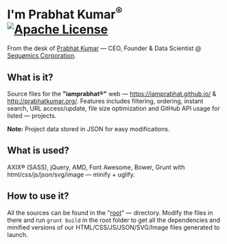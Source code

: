 # I'm Prabhat Kumar<sup>®</sup> [![Apache License](https://img.shields.io/badge/license-Apache-blue.svg)](https://github.com/iamprabhat/iamprabhat.github.io/blob/master/LICENSE)
From the desk of [Prabhat Kumar](http://prabhatkumar.org/) — CEO, Founder & Data Scientist @ [Sequømics Corporation](http://sequomics.com/).

## What is it?

Source files for the <b>"iamprabhat®"</b> web — https://iamprabhat.github.io/ & http://prabhatkumar.org/. Features includes filtering, ordering, instant search, URL access/update, file size optimization and GitHub API usage for listed — projects.

<b>Note:</b> Project data stored in JSON for easy modifications.

## What is used?

AXIX® (SASS), jQuery, AMD, Font Awesome, Bower, Grunt with html/css/js/json/svg/image — minify + uglify.

## How to use it?

All the sources can be found in the "[root](https://github.com/iamprabhat/iamprabhat.github.io)" — directory. Modify the files in there and run ```grunt build``` in the root folder to get all the dependencies and minified versions of our HTML/CSS/JS/JSON/SVG/Image files generated to launch.
